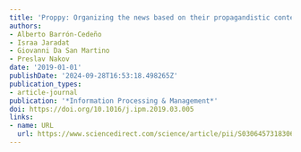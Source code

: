 ```yaml
---
title: 'Proppy: Organizing the news based on their propagandistic content'
authors:
- Alberto Barrón-Cedeño
- Israa Jaradat
- Giovanni Da San Martino
- Preslav Nakov
date: '2019-01-01'
publishDate: '2024-09-28T16:53:18.498265Z'
publication_types:
- article-journal
publication: '*Information Processing & Management*'
doi: https://doi.org/10.1016/j.ipm.2019.03.005
links:
- name: URL
  url: https://www.sciencedirect.com/science/article/pii/S0306457318306058
---
```

